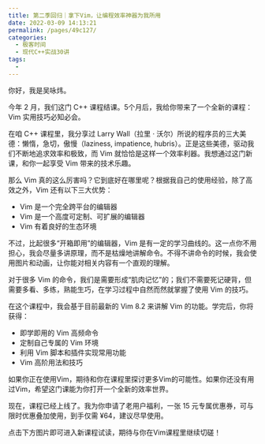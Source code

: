```yaml
---
title: 第二季回归｜拿下Vim，让编程效率神器为我所用
date: 2022-03-09 14:13:21
permalink: /pages/49c127/
categories:
  - 极客时间
  - 现代C++实战30讲
tags:
  - 
---
```

<p>你好，我是吴咏炜。</p><p>今年 2 月，我们这门 C++ 课程结课。5个月后，我给你带来了一个全新的课程：Vim 实用技巧必知必会。</p><p>在咱 C++ 课程里，我分享过 Larry Wall（拉里 · 沃尔）所说的程序员的三大美德：懒惰，急切，傲慢（laziness, impatience, hubris）。正是这些美德，驱动我们不断地追求效率和极致，而 Vim 就恰恰是这样一个效率利器。我想通过这门新课，和你一起享受 Vim 带来的技术乐趣。</p><p>那么 Vim 真的这么厉害吗？它到底好在哪里呢？根据我自己的使用经验，除了高效之外，Vim 还有以下三大优势：</p><ul>
<li>Vim 是一个完全跨平台的编辑器</li>
<li>Vim 是一个高度可定制、可扩展的编辑器</li>
<li>Vim 有着良好的生态环境</li>
</ul><p>不过，比起很多“开箱即用”的编辑器，Vim 是有一定的学习曲线的。这一点你不用担心，我会尽量多讲原理，而不是枯燥地讲解命令。不得不讲命令的时候，我会使用图片和动画，让你能对相关内容有一个直观的理解。</p><p>对于很多 Vim 的命令，我们是需要形成“肌肉记忆”的；我们不需要死记硬背，但需要多看、多练，熟能生巧，在学习过程中自然而然就掌握了使用 Vim 的技巧。</p><p>在这个课程中，我会基于目前最新的 Vim 8.2 来讲解 Vim 的功能。学完后，你将获得：</p><!-- [[[read_end]]] --><ul>
<li>即学即用的 Vim 高频命令</li>
<li>定制自己专属的 Vim 环境</li>
<li>利用 Vim 脚本和插件实现常用功能</li>
<li>Vim 高阶用法和技巧</li>
</ul><p>如果你正在使用Vim，期待和你在课程里探讨更多Vim的可能性。如果你还没有用过Vim，希望这门课能为你打开一个全新的效率世界。</p><p>现在，课程已经上线了。我为你申请了老用户福利，一张 15 元专属优惠券，可与限时优惠叠加使用，到手仅需 ¥64，建议尽早使用。</p><p>点击下方图片即可进入新课程试读，期待与你在Vim课程里继续切磋！</p><p><a href="https://time.geekbang.org/column/intro/324?utm_term=zeusE5AJR&amp;utm_source=app&amp;utm_medium=geektime&amp;utm_campaign=diyiji&amp;utm_content=0720"><img src="https://static001.geekbang.org/resource/image/b9/d6/b90c9c03f317ec3f7e07fe82defbc9d6.jpg" alt=""></a></p>